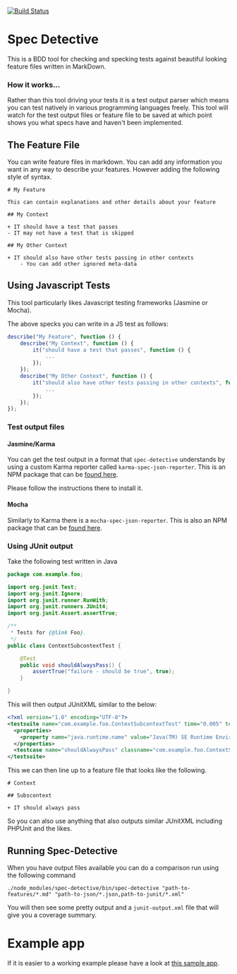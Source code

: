 [![Build Status](https://secure.travis-ci.org/mackstar/spec-detective.png?branch=master)](http://travis-ci.org/mackstar/spec-detective)

# Spec Detective

This is a BDD tool for checking and specking tests against beautiful looking feature files written in MarkDown.

### How it works...

Rather than this tool driving your tests it is a test output parser which means you can test natively in various programming languages freely. This tool will watch for the test output files or feature file to be saved at which point shows you what specs have and haven't been implemented. 

## The Feature File

You can write feature files in markdown. You can add any information you want in any way to describe your features. However adding the following style of syntax.

```
# My Feature

This can contain explanations and other details about your feature

## My Context

+ IT should have a test that passes
- IT may not have a test that is skipped

## My Other Context

+ IT should also have other tests passing in other contexts
    - You can add other ignored meta-data
```
## Using Javascript Tests

This tool particularly likes Javascript testing frameworks (Jasmine or Mocha). 

The above specks you can write in a JS test as follows:


```javascript
describe("My Feature", function () {
    describe("My Context", function () {
        it("should have a test that passes", function () {
            ...
        });
    });
    describe("My Other Context", function () {
        it("should also have other tests passing in other contexts", function () {
            ...
        });
    });
});
```

### Test output files

#### Jasmine/Karma

You can get the test output in a format that `spec-detective` understands by using a custom Karma reporter called `karma-spec-json-reporter`. This is an NPM package that can be [found here](https://www.npmjs.org/package/karma-spec-json-reporter). 

Please follow the instructions there to install it.

#### Mocha

Similarly to Karma there is a `mocha-spec-json-reporter`. This is also an NPM package that can be [found here](https://www.npmjs.org/package/mocha-spec-json-reporter).

### Using JUnit output

Take the following test written in Java
```java
package com.example.foo;

import org.junit.Test;
import org.junit.Ignore;
import org.junit.runner.RunWith;
import org.junit.runners.JUnit4;
import org.junit.Assert.assertTrue;

/**
 * Tests for {@link Foo}.
 */
public class ContextSubcontextTest {

    @Test
    public void shouldAlwaysPass() {
        assertTrue("failure - should be true", true);
    }

}
```
This will then output JUnitXML similar to the below:

```xml
<?xml version="1.0" encoding="UTF-8"?>
<testsuite name="com.example.foo.ContextSubcontextTest" time="0.005" tests="1" errors="0" skipped="0" failures="0">
  <properties>
    <property name="java.runtime.name" value="Java(TM) SE Runtime Environment"/>
  </properties>
  <testcase name="shouldAlwaysPass" classname="com.example.foo.ContextSubcontextTest" time="0"/>
</testsuite>
```
This we can then line up to a feature file that looks like the following.

```
# Context

## Subscontext

+ IT should always pass
```
So you can also use anything that also outputs similar JUnitXML including PHPUnit and the likes.

## Running Spec-Detective
 
When you have output files available you can do a comparison run using the following command
```
./node_modules/spec-detective/bin/spec-detective "path-to-features/*.md" "path-to-json/*.json,path-to-junit/*.xml"
```

You will then see some pretty output and a `junit-output.xml` file that will give you a coverage summary.

# Example app

If it is easier to a working example please have a look at [this sample app](https://github.com/mackstar/ShouldIt-Example).
